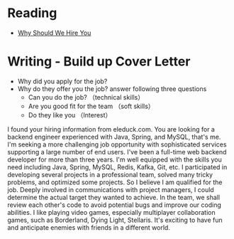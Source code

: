 # Reading

- [Why Should We Hire You](https://novoresume.com/career-blog/why-should-we-hire-you-best-answers)

# Writing - Build up Cover Letter

-  Why did you apply for the job? 
-  Why do they offer you the job? answer following three questions
      - Can you do the job?   （technical skills）
      - Are you good fit for the team  （soft skills）
      - Do they like you   （Interest）

I found your hiring information from eleduck.com. You are looking for a backend engineer experienced with Java, Spring, and MySQL, that's me. I'm seeking a more challenging job opportunity with sophisticated services supporting a large number of end users.
I've been a full-time web backend developer for more than three years. I'm well equipped with the skills you need including Java, Spring, MySQL, Redis, Kafka, Git, etc. I participated in developing several projects in a professional team, solved many tricky problems, and optimized some projects. So I believe I am qualified for the job.
Deeply involved in communications with project managers, I could determine the actual target they wanted to achieve. In the team, we shall review each other's code to avoid potential bugs and improve our coding abilities.
I like playing video games, especially multiplayer collaboration games, such as Borderland, Dying Light, Stellaris. It's exciting to have fun and anticipate enemies with friends in a different world.
